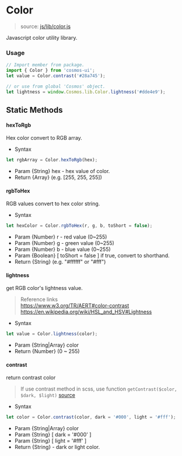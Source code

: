 # Color
> source: [js/lib/color.js](../src/js/lib/color.js)

Javascript color utility library.

### Usage
```javascript
// Import member from package.
import { Color } from 'cosmos-ui';
let value = Color.contrast('#28a745');

// or use from global 'Cosmos' object.
let lightness = window.Cosmos.lib.Color.lightness('#dde4e9');
```

## Static Methods
#### hexToRgb
Hex color convert to RGB array.
- Syntax
```javascript
let rgbArray = Color.hexToRgb(hex);
```
- Param {String} hex - hex value of color.
- Return {Array} (e.g. [255, 255, 255])

#### rgbToHex
RGB values convert to hex color string.
- Syntax
```javascript
let hexColor = Color.rgbToHex(r, g, b, toShort = false);
```
- Param {Number} r - red value (0~255)
- Param {Number} g - green value (0~255)
- Param {Number} b - blue value (0~255)
- Param {Boolean} [ toShort = false ] if true, convert to shorthand.
- Return {String} (e.g. "#ffffff" or "#fff")

#### lightness
get RGB color's lightness value.
> Reference links  
https://www.w3.org/TR/AERT#color-contrast  
https://en.wikipedia.org/wiki/HSL_and_HSV#Lightness

- Syntax
```javascript
let value = Color.lightness(color);
```
- Param {String|Array} color
- Return {Number} (0 ~ 255)

#### contrast
return contrast color
> If use contrast method in scss, use function `getContrast($color, $dark, $light)`
[source](../src/scss/lib/_functions.scss#L7)

- Syntax
```javascript
let color = Color.contrast(color, dark = '#000', light = '#fff');
```
- Param {String|Array} color
- Param {String} [ dark = '#000' ]
- Param {String} [ light = '#fff' ]
- Return {String} - dark or light color.
